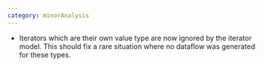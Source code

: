 ```yaml
---
category: minorAnalysis
---
```

* Iterators which are their own value type are now ignored by the iterator model. This should fix a rare situation where no dataflow was generated for these types.
